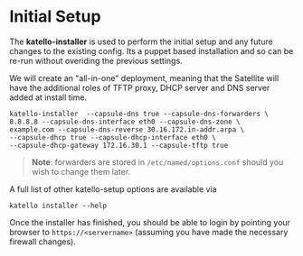 # Initial Setup

The **katello-installer** is used to perform the initial setup and any future changes to the existing config. Its a puppet based installation and so can be re-run without overiding the previous settings.

We will create an "all-in-one" deployment, meaning that the Satellite will have the additional roles of TFTP proxy, DHCP server and DNS server added at install time.

```
katello-installer  --capsule-dns true --capsule-dns-forwarders \
8.8.8.8 --capsule-dns-interface eth0 --capsule-dns-zone \
example.com --capsule-dns-reverse 30.16.172.in-addr.arpa \
--capsule-dhcp true --capsule-dhcp-interface eth0 \
--capsule-dhcp-gateway 172.16.30.1 --capsule-tftp true
```

>**Note**: forwarders are stored in ```/etc/named/options.conf``` should you wish to change them later.

A full list of other katello-setup options are available via
```
katello installer --help
```

Once the installer has finished, you should be able to login by pointing your browser to ```https://<servername>``` (assuming you have made the necessary firewall changes).

